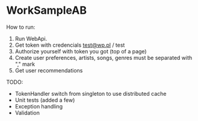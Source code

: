 # WorkSampleAB

How to run:
1. Run WebApi. 
2. Get token with credencials test@wp.pl / test
3. Authorize yourself with token you got (top of a page)
4. Create user preferences, artists, songs, genres must be separated with "," mark
5. Get user recommendations

TODO:
- TokenHandler switch from singleton to use distributed cache
- Unit tests (added a few)
- Exception handling
- Validation
